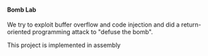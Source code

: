 #### Bomb Lab

We try to exploit buffer overflow and code injection and did a return-oriented programming attack to "defuse the bomb".

This project is implemented in assembly

